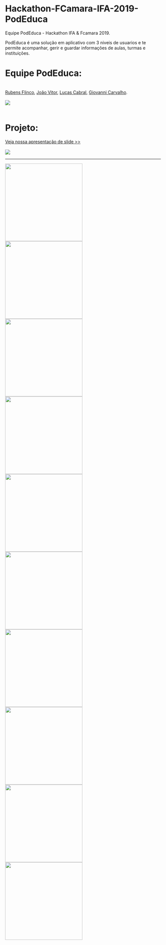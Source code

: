 # Hackathon-FCamara-IFA-2019-PodEduca
Equipe PodEduca - Hackathon IFA & Fcamara 2019.

PodEduca é uma solução em aplicativo com 3 niveis de usuarios e te permite acompanhar, gerir e guardar informações de aulas, turmas e instituições.

# Equipe PodEduca:
<br/>
<a href="https://github.com/JotinhaBR">Rubens Flinco</a>, <a href="https://github.com/joaovifonseca">João Vitor</a>, <a href="https://github.com/Luukitas">Lucas Cabral</a>, <a href="https://github.com/giocarvalho07">Giovanni Carvalho</a>.

<br/>
<br/>
<img src="https://i.imgur.com/ISxj7HW.jpg">
<br/>
<br/>



# Projeto:
<a href="https://docs.google.com/presentation/d/1OU6IxLznXCe-s9VPVBo7QnRGVE_A6nhTw1AaeLdtdKo/edit?usp=sharing">Veja nossa apresentação de slide >></a>
<br/><br/>
<img src="https://i.imgur.com/6DCZWV3.png">
<br>
<hr>
<img src="https://i.imgur.com/dGMsyT2.png" align="left" width="250px">
<img src="https://i.imgur.com/upoUv0c.png" align="left" width="250px">
<img src="https://i.imgur.com/CofkSoN.png" align="left" width="250px">
<img src="https://i.imgur.com/KnkP3Af.png" align="left" width="250px">
<img src="https://i.imgur.com/PNgNnfK.png" align="left" width="250px">
<img src="https://i.imgur.com/365pkZw.png" align="left" width="250px">
<img src="https://i.imgur.com/6WsFTkN.png" align="left" width="250px">
<img src="https://i.imgur.com/sE1CZpJ.png" align="left" width="250px">
<img src="https://i.imgur.com/n5aSZWc.png" align="left" width="250px">
<img src="https://i.imgur.com/gDxsFzr.png" align="left" width="250px">
